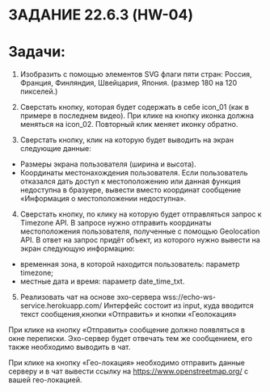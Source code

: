 # ЗАДАНИЕ 22.6.3 (HW-04)

# Задачи:

1. Изобразить с помощью элементов SVG флаги пяти стран: Россия, Франция, Финляндия, Швейцария, Япония. (размер 180 на 120 пикселей.)

2. Сверстать кнопку, которая будет содержать в себе icon_01 (как в примере в последнем видео). При клике на кнопку иконка должна меняться на icon_02. Повторный клик меняет иконку обратно.

3. Сверстать кнопку, клик на которую будет выводить на экран следующие данные:
- Размеры экрана пользователя (ширина и высота).
- Координаты местонахождения пользователя. Если пользователь отказался дать доступ к местоположению или данная функция недоступна в бразуере, вывести вместо координат сообщение «Информация о местоположении недоступна».

4. Сверстать кнопку, по клику на которую будет отправляться запрос к Timezone API. В запросе нужно отправить координаты местоположения пользователя, полученные с помощью Geolocation API. В ответ на запрос придёт объект, из которого нужно вывести на экран следующую информацию:
- временная зона, в которой находится пользователь: параметр timezone;
- местные дата и время: параметр date_time_txt.

5. Реализовать чат на основе эхо-сервера wss://echo-ws-service.herokuapp.com/
Интерфейс состоит из input, куда вводится текст сообщения,кнопки «Отправить» и кнопки «Геолокация»

При клике на кнопку «Отправить» сообщение должно появляться в окне переписки. Эхо-сервер будет отвечать тем же сообщением, его также необходимо выводить в чат.

При клике на кнопку «Гео-локация» необходимо отправить данные серверу и в чат вывести ссылку на https://www.openstreetmap.org/ с вашей гео-локацией.  

